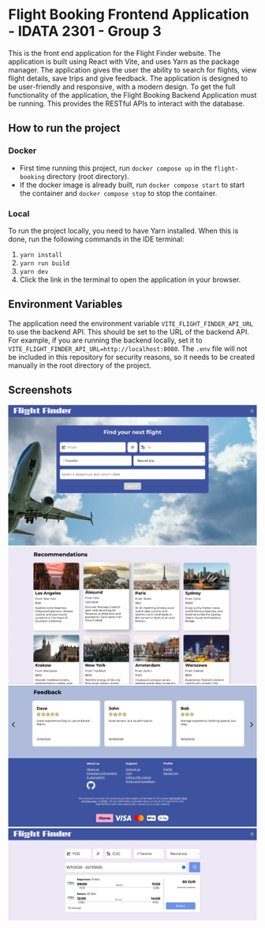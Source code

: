 # Flight Booking Frontend Application - IDATA 2301 - Group 3

This is the front end application for the Flight Finder website. The application is built using 
React with Vite, and uses Yarn as the package manager. The application gives the user the ability to 
search for flights, view flight details, save trips and give feedback. The application is designed 
to be user-friendly and responsive, with a modern design. To get the full functionality of the 
application, the Flight Booking Backend Application must be running. This provides the RESTful APIs 
to interact with the database.

## How to run the project

### Docker

* First time running this project, run `docker compose up` in the `flight-booking` directory (root directory).
* If the docker image is already built, run `docker compose start` to start the container and `docker compose stop` to stop the container.

### Local

To run the project locally, you need to have Yarn installed. When this is done, run the following 
commands in the IDE terminal:
1. `yarn install`
2. `yarn run build`
3. `yarn dev`
4. Click the link in the terminal to open the application in your browser.

## Environment Variables

The application need the environment variable `VITE_FLIGHT_FINDER_API_URL` to use the backend API. 
This should be set to the URL of the backend API. For example, if you are running the backend 
locally, set  it to `VITE_FLIGHT_FINDER_API_URL=http://localhost:8080`. The `.env` file will not
be included in this repository for security reasons, so it needs to be created manually in the root 
directory of the project.

## Screenshots

![sc1.webp](public/screenshots/sc1.webp)
![sc2.webp](public/screenshots/sc2.webp)
![sc3.webp](public/screenshots/sc3.webp)
![sc4.webp](public/screenshots/sc4.webp)